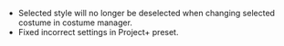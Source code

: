 - Selected style will no longer be deselected when changing selected costume in costume manager.
- Fixed incorrect settings in Project+ preset.